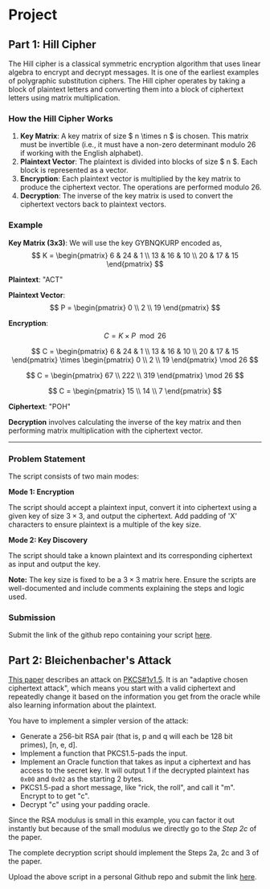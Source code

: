 # Project

## Part 1: Hill Cipher

The Hill cipher is a classical symmetric encryption algorithm that uses linear algebra to encrypt and decrypt messages. It is one of the earliest examples of polygraphic substitution ciphers. The Hill cipher operates by taking a block of plaintext letters and converting them into a block of ciphertext letters using matrix multiplication.

### How the Hill Cipher Works

1. **Key Matrix**: A key matrix of size $ n \times n $ is chosen. This matrix must be invertible (i.e., it must have a non-zero determinant modulo 26 if working with the English alphabet).
2. **Plaintext Vector**: The plaintext is divided into blocks of size $ n $. Each block is represented as a vector.
3. **Encryption**: Each plaintext vector is multiplied by the key matrix to produce the ciphertext vector. The operations are performed modulo 26.
4. **Decryption**: The inverse of the key matrix is used to convert the ciphertext vectors back to plaintext vectors.

### Example

**Key Matrix (3x3)**: We will use the key GYBNQKURP encoded as,
$$ K = \begin{pmatrix}
6 & 24 & 1 \\
13 & 16 & 10 \\
20 & 17 & 15
\end{pmatrix} $$

**Plaintext**: "ACT"

**Plaintext Vector**:
$$ P = \begin{pmatrix}
0 \\
2 \\
19
\end{pmatrix} $$

**Encryption**:
$$ C = K \times P \mod 26 $$

$$ C = \begin{pmatrix}
6 & 24 & 1 \\
13 & 16 & 10 \\
20 & 17 & 15
\end{pmatrix} \times \begin{pmatrix}
0 \\
2 \\
19
\end{pmatrix} \mod 26 $$

$$ C = \begin{pmatrix}
67 \\
222 \\
319
\end{pmatrix} \mod 26 $$

$$ C = \begin{pmatrix}
15 \\
14 \\
7
\end{pmatrix} $$

**Ciphertext**: "POH"

**Decryption** involves calculating the inverse of the key matrix and then performing matrix multiplication with the ciphertext vector.

---

### Problem Statement

The script consists of two main modes:

**Mode 1: Encryption**

 The script should accept a plaintext input, convert it into ciphertext using a given key of size $3\times3$, and output the ciphertext. Add padding of 'X' characters to ensure plaintext is a multiple of the key size.

**Mode 2: Key Discovery**

The script should take a known plaintext and its corresponding ciphertext as input and output the key. 

**Note:**
The key size is fixed to be a $3\times3$ matrix here.
Ensure the scripts are well-documented and include comments explaining the steps and logic used.

### Submission
Submit the link of the github repo containing your script [here]().


## Part 2: Bleichenbacher's Attack

[This paper](https://link.springer.com/chapter/10.1007/BFb0055716) describes an attack on [PKCS#1v1.5](https://en.wikipedia.org/wiki/PKCS_1). It is an "adaptive chosen ciphertext attack", which means you start with a valid ciphertext and repeatedly change it based on the information you get from the oracle while also learning information about the plaintext.

You have to implement a simpler version of the attack:
*  Generate a 256-bit RSA pair (that is, p and q will each be 128 bit primes), [n, e, d].
* Implement a function that PKCS1.5-pads the input. 
* Implement an Oracle function that takes as input a ciphertext and has access to the secret key. It will output 1 if the decrypted plaintext has `0x00` and `0x02` as the starting 2 bytes.
* PKCS1.5-pad a short message, like "rick, the roll", and call it "m". Encrypt to to get "c".
* Decrypt "c" using your padding oracle.

Since the RSA modulus is small in this example, you can factor it out instantly but because of the small modulus we directly go to the *Step 2c* of the paper.

The complete decryption script should implement the Steps 2a, 2c and 3 of the paper.

Upload the above script in a personal Github repo and submit the link [here]().